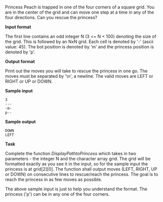 ﻿Princess Peach is trapped in one of the four corners of a square grid.
You are in the center of the grid and can move one step at a time in any
of the four directions. Can you rescue the princess?

**Input format**

The first line contains an odd integer N (3 <= N < 100) denoting
the size of the grid. This is followed by an NxN grid. Each cell is
denoted by '-' (ascii value: 45). The bot position is denoted by 'm' and
the princess position is denoted by 'p'.

**Output format**

Print out the moves you will take to rescue the princess in one go. The
moves must be separated by '\\n', a newline. The valid moves are LEFT or
RIGHT or UP or DOWN.

**Sample input**

    3
    ---
    -m-
    p--

**Sample output**

    DOWN
    LEFT

**Task**

Complete the function *DisplayPathtoPrincess* which takes in two
parameters - the integer N and the character array grid. The grid will
be formatted exactly as you see it in the input, so for the sample input
the princess is at grid\[2\]\[0\]. The function shall output moves
(LEFT, RIGHT, UP or DOWN) on consecutive lines to rescue/reach the
princess. The goal is to reach the princess in as few moves as possible.

The above sample input is just to help you understand the format. The
princess ('p') can be in any one of the four corners.